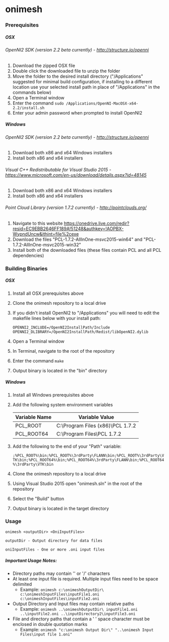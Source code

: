 # onimesh

### Prerequisites
##### OSX
###### OpenNI2 SDK (version 2.2 beta currently) - http://structure.io/openni
1. Download the zipped OSX file
2. Double click the downloaded file to unzip the folder
3. Move the folder to the desired install directory ("/Applications" suggested for minimal build configuration, if installing to a different location use your selected install path in place of "/Applications" in the commands below)
4. Open a Terminal window
5. Enter the command `sudo /Applications/OpenNI-MacOSX-x64-2.2/install.sh`
6. Enter your admin password when prompted to install OpenNI2

##### Windows
###### OpenNI2 SDK (version 2.2 beta currently) - http://structure.io/openni
1. Download both x86 and x64 Windows installers
2. Install both x86 and x64 installers
###### Visual C++ Redistributable for Visual Studio 2015 - https://www.microsoft.com/en-us/download/details.aspx?id=48145
1. Download both x86 and x64 Windows installers
2. Install both x86 and x64 installers
###### Point Cloud Library (version 1.7.2 currently) - http://pointclouds.org/
1. Navigate to this website https://onedrive.live.com/redir?resid=EC9EBB2646FF189A!51248&authkey=!AOPBX-WypndUncw&ithint=file%2cexe
2. Download the files "PCL-1.7.2-AllInOne-msvc2015-win64" and "PCL-1.7.2-AllInOne-msvc2015-win32"
3. Install both of the downloaded files (these files contain PCL and all PCL dependencies)

### Building Binaries
##### OSX
1. Install all OSX prerequisites above
2. Clone the onimesh repository to a local drive
3. If you didn't install OpenNI2 to "/Applications" you will need to edit the makefile lines below with your install path:

    `OPENNI2_INCLUDE=/OpenNI2InstallPath/Include`
    `OPENNI2_DLIBRARY=/OpenNI2InstallPath/Redist/libOpenNI2.dylib`

4. Open a Terminal window
5. In Terminal, navigate to the root of the repository
6. Enter the command `make`
7. Output binary is located in the "bin" directory

##### Windows
1. Install all Windows prerequisites above
2. Add the following system environment variables

    | Variable Name  | Variable Value |
    | ------------- | ------------- |
    | PCL_ROOT  | C:\Program Files (x86)\PCL 1.7.2 |
    | PCL_ROOT64  | C:\Program Files\PCL 1.7.2 |

3. Add the following to the end of your "Path" variable:

    `;%PCL_ROOT%\bin;%PCL_ROOT%\3rdParty\FLANN\bin;%PCL_ROOT%\3rdParty\VTK\bin;%PCL_ROOT64%\bin;%PCL_ROOT64%\3rdParty\FLANN\bin;%PCL_ROOT64%\3rdParty\VTK\bin`

4. Clone the onimesh repository to a local drive
5. Using Visual Studio 2015 open "onimesh.sln" in the root of the repository
6. Select the "Build" button
7. Output binary is located in the target directory

### Usage
`onimesh <outputDir> <OniInputFiles>`

    outputDir - Output directory for data files

    oniInputFiles - One or more .oni input files

##### Important Usage Notes:
* Directory paths may contain '\' or '/' characters
* At least one input file is required. Multiple input files need to be space delimited
  * Example: `onimesh c:\onimeshOutputDir\ c:\onimeshInputFiles\inputFile1.oni c:\onimeshInputFiles\inputFile2.oni`
* Output Directory and Input files may contain relative paths
  * Example: `onimesh ..\onimeshOutputDir\ inputFile1.oni ..\inputFile2.oni ..\inputDirectory2\inputFile3.oni`
* File and directory paths that contain a ' ' space character must be enclosed in double quotation marks
  * Example: `onimesh "c:\onimesh Output Dir\" "..\onimesh Input Files\input file 1.oni"`

